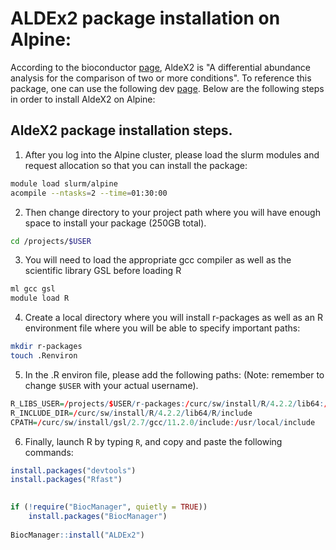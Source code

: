 ALDEx2 package installation on Alpine:
======================================

According to the bioconductor [page](https://www.bioconductor.org/packages/release/bioc/html/ALDEx2.html), AldeX2 is "A differential abundance analysis for the comparison of two or more conditions".
To reference this package, one can use the following dev [page](https://github.com/ggloor/ALDEx2_dev).
Below are the following steps in order to install AldeX2 on Alpine:

## AldeX2 package installation steps.

1) After you log into the Alpine cluster, please load the slurm modules and request allocation so that you can install the package:

```bash
module load slurm/alpine 
acompile --ntasks=2 --time=01:30:00
```

2) Then change directory to your project path where you will have enough space to install your package (250GB total).
```bash
cd /projects/$USER
```
3) You will need to load the appropriate gcc compiler as well as the scientific library GSL before loading R
```bash
ml gcc gsl 
module load R 
```

4) Create a local directory where you will install r-packages as well as an R environment file where you will be able to specify important paths:
```bash
mkdir r-packages 
touch .Renviron 
```

5) In the .R environ file, please add the following paths: (Note: remember to change `$USER` with your actual username).

```R
R_LIBS_USER=/projects/$USER/r-packages:/curc/sw/install/R/4.2.2/lib64:/curc/sw/jdk/18.0.1.1/lib:/curc/sw/install/gsl/2.7/gcc/11.2.0/lib:/curc/sw/install/gcc/11.2.0/lib64:/curc/sw/install/R/4.2.2/lib64/R/lib 
R_INCLUDE_DIR=/curc/sw/install/R/4.2.2/lib64/R/include 
CPATH=/curc/sw/install/gsl/2.7/gcc/11.2.0/include:/usr/local/include  
```

6) Finally, launch R by typing `R`, and copy and paste the following commands:

```R
install.packages("devtools") 
install.packages("Rfast") 
 

if (!require("BiocManager", quietly = TRUE)) 
    install.packages("BiocManager") 
 
BiocManager::install("ALDEx2") 
```


